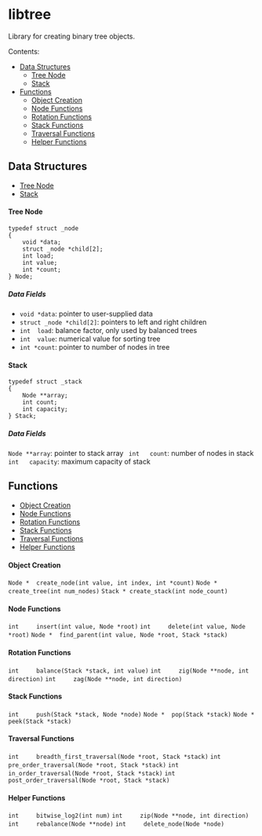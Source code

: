 # libtree
Library for creating binary tree objects.

Contents:
* [Data Structures](#data-structures)
	* [Tree Node](#tree-node)
	* [Stack](#stack)
* [Functions](#functions)
	* [Object Creation](#object-creation)
	* [Node Functions](#node-functions)
	* [Rotation Functions](#rotation-functions)
	* [Stack Functions](#stack-functions)
	* [Traversal Functions](#traversal-functions)
	* [Helper Functions](#helper-functions)

## Data Structures
* [Tree Node](#tree-node)
* [Stack](#stack)

#### Tree Node
```
typedef struct _node
{
	void *data;
	struct _node *child[2];
	int load;
	int value;
	int *count;
} Node;
```
##### Data Fields
* `void *data`:		pointer to user-supplied data
* `struct _node *child[2]`:	pointers to left and right children
* `int  load`:		balance factor, only used by balanced trees
* `int  value`:		numerical value for sorting tree
* `int *count`:		pointer to number of nodes in tree

#### Stack
```
typedef struct _stack
{
	Node **array;
	int count;
	int capacity;
} Stack;
```
##### Data Fields
`Node **array`:		pointer to stack array
` int   count`:		number of nodes in stack
` int   capacity`:	maximum capacity of stack

## Functions
* [Object Creation](#object-creation)
* [Node Functions](#node-functions)
* [Rotation Functions](#rotation-functions)
* [Stack Functions](#stack-functions)
* [Traversal Functions](#traversal-functions)
* [Helper Functions](#helper-functions)

#### Object Creation
`Node *  create_node(int value, int index, int *count)`
`Node *  create_tree(int num_nodes)`
`Stack * create_stack(int node_count)`
#### Node Functions
`int     insert(int value, Node *root)`
`int     delete(int value, Node *root)`
`Node *  find_parent(int value, Node *root, Stack *stack)`
#### Rotation Functions
`int     balance(Stack *stack, int value)`
`int     zig(Node **node, int direction)`
`int     zag(Node **node, int direction)`
#### Stack Functions
`int     push(Stack *stack, Node *node)`
`Node *  pop(Stack *stack)`
`Node *  peek(Stack *stack)`
#### Traversal Functions
`int     breadth_first_traversal(Node *root, Stack *stack)`
`int     pre_order_traversal(Node *root, Stack *stack)`
`int     in_order_traversal(Node *root, Stack *stack)`
`int     post_order_traversal(Node *root, Stack *stack)`
#### Helper Functions
`int     bitwise_log2(int num)`
`int     zip(Node **node, int direction)`
`int     rebalance(Node **node)`
`int     delete_node(Node *node)`
